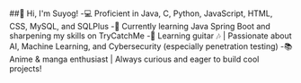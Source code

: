 ##👋 Hi, I'm Suyog!
-💻 Proficient in Java, C, Python, JavaScript, HTML, CSS, MySQL, and SQLPlus
-🚀 Currently learning Java Spring Boot and sharpening my skills on TryCatchMe
-🎸 Learning guitar 🎶 | Passionate about AI, Machine Learning, and Cybersecurity (especially penetration testing)
-📚 Anime & manga enthusiast | Always curious and eager to build cool projects!
